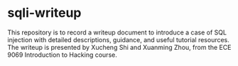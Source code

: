 # sqli-writeup
This repository is to record a writeup document to introduce a case of SQL injection with detailed descriptions, guidance, and useful tutorial resources. The writeup is presented by Xucheng Shi and Xuanming Zhou, from the ECE 9069 Introduction to Hacking course.
